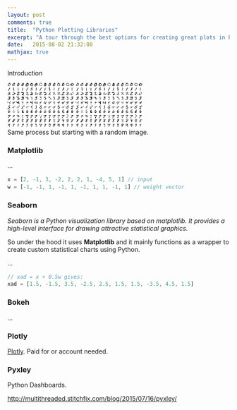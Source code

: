```yaml
---
layout: post
comments: true
title:  "Python Plotting Libraries"
excerpt: "A tour through the best options for creating great plots in Python."
date:   2015-08-02 21:32:00
mathjax: true
---
```


Introduction

<div class="imgcap">
<img src="/assets/mnist-digits.gif" style="width:30%;display:inline-block;">
<img src="/assets/mnist-digits.gif" style="width:30%;display:inline-block;">
<div class="thecap">
  Same process but starting with a random image.
</div>
</div>


### Matplotlib

...

```javascript
x = [2, -1, 3, -2, 2, 2, 1, -4, 5, 1] // input
w = [-1, -1, 1, -1, 1, -1, 1, 1, -1, 1] // weight vector
```

### Seaborn

*Seaborn is a Python visualization library based on matplotlib. It provides a high-level interface for drawing attractive statistical graphics.*

So under the hood it uses **Matplotlib** and it mainly functions as a wrapper to create custom statistical charts using Python.

...

```javascript
// xad = x + 0.5w gives:
xad = [1.5, -1.5, 3.5, -2.5, 2.5, 1.5, 1.5, -3.5, 4.5, 1.5]
```

### Bokeh

...

### Plotly

[Plotly](https://plot.ly/python/). Paid for or account needed.


### Pyxley

Python Dashboards.

http://multithreaded.stitchfix.com/blog/2015/07/16/pyxley/

